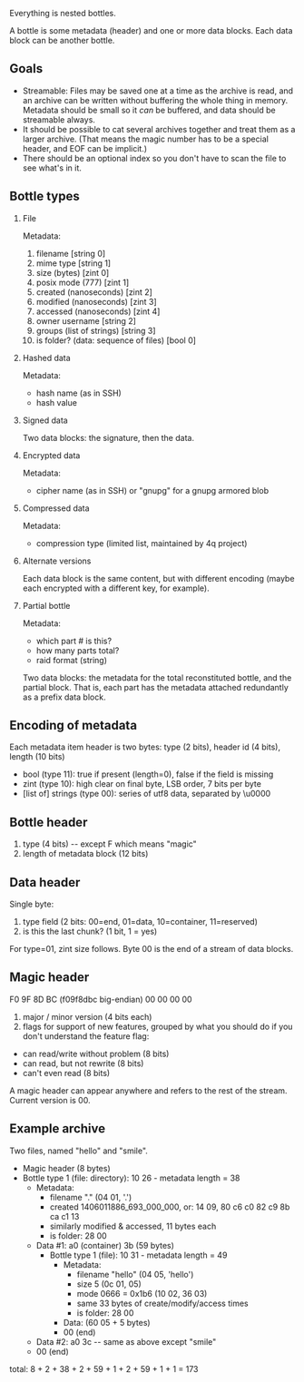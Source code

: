 
Everything is nested bottles.

A bottle is some metadata (header) and one or more data blocks. Each data block can be another bottle.

## Goals

- Streamable: Files may be saved one at a time as the archive is read, and an archive can be written without buffering the whole thing in memory. Metadata should be small so it *can* be buffered, and data should be streamable always.
- It should be possible to cat several archives together and treat them as a larger archive. (That means the magic number has to be a special header, and EOF can be implicit.)
- There should be an optional index so you don't have to scan the file to see what's in it.

## Bottle types

1. File

    Metadata:
    1. filename [string 0]
    2. mime type [string 1]
    3. size (bytes) [zint 0]
    4. posix mode (777) [zint 1]
    5. created (nanoseconds) [zint 2]
    6. modified (nanoseconds) [zint 3]
    7. accessed (nanoseconds) [zint 4]
    8. owner username [string 2]
    9. groups (list of strings) [string 3]
    10. is folder? (data: sequence of files) [bool 0]

2. Hashed data

    Metadata:
    - hash name (as in SSH)
    - hash value

3. Signed data

    Two data blocks: the signature, then the data.

4. Encrypted data

    Metadata:
    - cipher name (as in SSH) or "gnupg" for a gnupg armored blob

5. Compressed data

    Metadata:
    - compression type (limited list, maintained by 4q project)

6. Alternate versions

    Each data block is the same content, but with different encoding (maybe each encrypted with a different key, for example).

7. Partial bottle

    Metadata:
    - which part # is this?
    - how many parts total?
    - raid format (string)

    Two data blocks: the metadata for the total reconstituted bottle, and the partial block. That is, each part has the metadata attached redundantly as a prefix data block.

## Encoding of metadata

Each metadata item header is two bytes: type (2 bits), header id (4 bits), length (10 bits)

- bool (type 11): true if present (length=0), false if the field is missing
- zint (type 10): high clear on final byte, LSB order, 7 bits per byte
- [list of] strings (type 00): series of utf8 data, separated by \u0000

## Bottle header

1. type (4 bits) -- except F which means "magic"
2. length of metadata block (12 bits)

## Data header

Single byte:
1. type field (2 bits: 00=end, 01=data, 10=container, 11=reserved)
2. is this the last chunk? (1 bit, 1 = yes)

For type=01, zint size follows. Byte 00 is the end of a stream of data blocks.

## Magic header

F0 9F 8D BC (f09f8dbc big-endian)
00 00 00 00

1. major / minor version (4 bits each)
2. flags for support of new features, grouped by what you should do if you don't understand the feature flag:
  - can read/write without problem (8 bits)
  - can read, but not rewrite (8 bits)
  - can't even read (8 bits)

A magic header can appear anywhere and refers to the rest of the stream. Current version is 00.

## Example archive

Two files, named "hello" and "smile".

- Magic header (8 bytes)
- Bottle type 1 (file: directory): 10 26 - metadata length = 38
  - Metadata:
    - filename "." (04 01, '.')
    - created 1406011886_693_000_000, or: 14 09, 80 c6 c0 82 c9 8b ca c1 13
    - similarly modified & accessed, 11 bytes each
    - is folder: 28 00
  - Data #1: a0 (container) 3b (59 bytes)
    - Bottle type 1 (file): 10 31 - metadata length = 49
      - Metadata:
        - filename "hello" (04 05, 'hello')
        - size 5 (0c 01, 05)
        - mode 0666 = 0x1b6 (10 02, 36 03)
        - same 33 bytes of create/modify/access times
        - is folder: 28 00
      - Data: (60 05 + 5 bytes)
      - 00 (end)
  - Data #2: a0 3c -- same as above except "smile"
  - 00 (end)

total: 8 + 2 + 38 + 2 + 59 + 1 + 2 + 59 + 1 + 1 = 173
